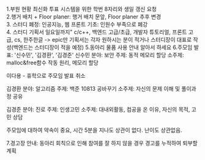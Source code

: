 1.부원 현황 최신화
투표 시스템을 위한 학번 8자리와 생일 갱신 요청  
2.행거 배치 + Floor planer: 행거 배치 문앞, Floor planer 추후 변경          
3. 스터디 폐정: 인공지능, 웹 프론트 기초: 인원수 부족으로 폐강      
4. 스터디 기획서 일요일까지" c/c++, 백엔드 고급/초급, 개발자 튜토리얼, 프론트 고급, cs, 한주한글 -> epic만
기획서는 각자 원하시는 분이 적거나 스터디장이 대표로 작성(백엔드는 스터디장이 적을 예정)
5.동아리 물품 사용 안내
알아서 하세요
6.주모임 발표: '신수민', '김경환', '김경준'
신수민
분야: 보안
주제: 동적 메모리 할당
소주제: malloc&free함수 작동 원리, 메모리 할당

이다용 - 휴학으로 주모임 발표 취소

김경환
분야: 알고리즘
주제: 백준 10813 공바꾸기
소주제: 자신의 문제 이해 및 풀이과정 공유

김경준
분야: 진로
주제: 인생고민
소주제: 대내외활동, 컴공을 온 이유, 자신의 목적, 고민 상담

주모임에 대하여 약속이 중요, 시간 5분을 지나도 상관이 없다. 난이도 상관없음.

7.경고장 안내: 동아리 회칙으로 인해 참여를 잘 하지 않을 경우 경고를 누적하여 퇴부할 계획
